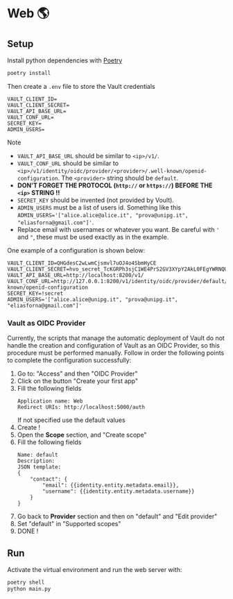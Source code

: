 # Web 🌎

## Setup

Install python dependencies with [Poetry](https://python-poetry.org/)

```bash
poetry install
```

Then create a `.env` file to store the Vault credentials

```
VAULT_CLIENT_ID=
VAULT_CLIENT_SECRET=
VAULT_API_BASE_URL=
VAULT_CONF_URL=
SECRET_KEY=
ADMIN_USERS=
```

> [!NOTE]
> - `VAULT_API_BASE_URL` should be similar to `<ip>/v1/`.
> - `VAULT_CONF_URL` should be similar to `<ip>/v1/identity/oidc/provider/<provider>/.well-known/openid-configuration`. The `<provider>` string should be `default`.
> - **DON'T FORGET THE PROTOCOL (`http://` or `https://`) BEFORE THE `<ip>` STRING !!**
> - `SECRET_KEY` should be invented (not provided by Voult).
> - `ADMIN_USERS` must be a list of users id. Something like this `ADMIN_USERS='["alice.alice@alice.it", "prova@unipg.it", "eliasforna@gmail.com"]'`.
> - Replace email with usernames or whatever you want. Be careful with `'` and `"`, these must be used exactly as in the example.

One example of a configuration is shown below:

```
VAULT_CLIENT_ID=QHGdesC2wLwmCjsmvl7uOJ4o4SbmHyCE
VAULT_CLIENT_SECRET=hvo_secret_TcKGRPh3sjC1WE4PrS2GV3XYpY2AkL0FEgYWRNQUPw7rLTYSS3Psei1oCfQFOeZg
VAULT_API_BASE_URL=http://localhost:8200/v1/
VAULT_CONF_URL=http://127.0.0.1:8200/v1/identity/oidc/provider/default/.well-known/openid-configuration
SECRET_KEY=!secret
ADMIN_USERS='["alice.alice@unipg.it", "prova@unipg.it", "eliasforna@gmail.com"]'
```

### Vault as OIDC Provider

Currently, the scripts that manage the automatic deployment of Vault do not handle the creation and configuration of Vault
as an OIDC Provider, so this procedure must be performed manually.
Follow in order the following points to complete the configuration successfully:

1. Go to: "Access" and then "OIDC Provider"
1. Click on the button "Create your first app"
1. Fill the following fields
    ```
    Application name: Web
    Redirect URIs: http://localhost:5000/auth
    ```
    If not specified use the default values
1. Create !
1. Open the **Scope** section, and "Create scope"
1. Fill the following fields
    ```
    Name: default
    Description:
    JSON template: 
    {
        "contact": {
            "email": {{identity.entity.metadata.email}},
            "username": {{identity.entity.metadata.username}}
        }
    }
    ```
1. Go back to **Provider** section and then on "default" and "Edit provider"
1. Set "default" in "Supported scopes"
1. DONE !

## Run

Activate the virtual environment and run the web server with:

```bash
poetry shell
python main.py
```
